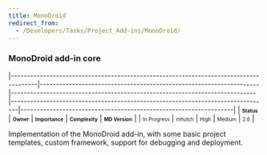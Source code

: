```yaml
---
title: MonoDroid
redirect_from:
  - /Developers/Tasks/Project_Add-ins/MonoDroid/
---
```


### MonoDroid add-in core

<span> </span>

<span id="_task_a_MonoDroid.Addin"></span><span> </span>

|--------------------------------------------------------------------------------------|--------------------------------------------------------------------|----------------------------------------------------------------------------|--------------------------------------------------------------------------------|------------------------------------------------------------------|
| **<span style="font-size: x-small;">Status</span>**                                  | **<span style="font-size: x-small;">Owner</span>**                 | **<span style="font-size: x-small;">Importance</span>**                    | **<span style="font-size: x-small;">Complexity</span>**                        | **<span style="font-size: x-small;">MD Version</span>**          |
| <span class="task-status-In Progress" style="font-size: x-small;">In Progress</span> | <span class="task-owner" style="font-size: x-small;">mhutch</span> | <span class="task-importance-High" style="font-size: x-small;">High</span> | <span class="task-complexity-Medium" style="font-size: x-small;">Medium</span> | <span class="task-target" style="font-size: x-small;">2.6</span> |

Implementation of the MonoDroid add-in, with some basic project templates, custom framework, support for debugging and deployment.


